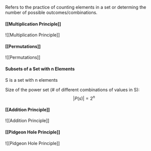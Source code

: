 Refers to the practice of counting elements in a set or determing the number of possible outcomes/combinations. 

#### [[Multiplication Principle]]
![[Multiplication Principle]]
#### [[Permutations]]
![[Permutations]]

#### Subsets of a Set with n Elements
S is a set with n elements

Size of the power set (# of different combinations of values in S): 
$$ |P(s)| = 2^n $$

#### [[Addition Principle]]
![[Addition Principle]]

#### [[Pidgeon Hole Principle]]
![[Pidgeon Hole Principle]]
